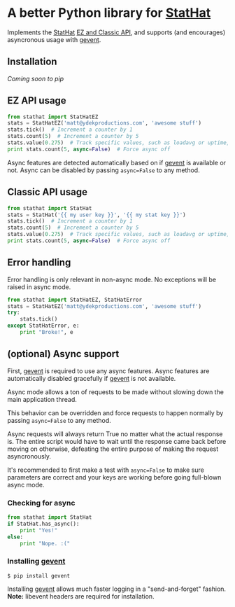 # A better Python library for [StatHat](http://www.stathat.com)
Implements the [StatHat](http://www.stathat.com) [EZ and Classic API](http://www.stathat.com/docs/api), and supports (and encourages) asyncronous usage with [gevent](http://www.gevent.org/).

## Installation
_Coming soon to pip_

## EZ API usage
```python
from stathat import StatHatEZ
stats = StatHatEZ('matt@ydekproductions.com', 'awesome stuff')
stats.tick()  # Increment a counter by 1
stats.count(5)  # Increment a counter by 5
stats.value(0.275)  # Track specific values, such as loadavg or uptime, etc.
print stats.count(5, async=False)  # Force async off
```
Async features are detected automatically based on if [gevent](http://www.gevent.org/) is available or not. Async can be disabled by passing `async=False` to any method.

## Classic API usage
```python
from stathat import StatHat
stats = StatHat('{{ my user key }}', '{{ my stat key }}')
stats.tick()  # Increment a counter by 1
stats.count(5)  # Increment a counter by 5
stats.value(0.275)  # Track specific values, such as loadavg or uptime, etc.
print stats.count(5, async=False)  # Force async off
```

## Error handling
Error handling is only relevant in non-async mode. No exceptions will be raised in async mode.

```python
from stathat import StatHatEZ, StatHatError
stats = StatHatEZ('matt@ydekproductions.com', 'awesome stuff')
try:
    stats.tick()
except StatHatError, e:
    print "Broke!", e
```

## (optional) Async support
First, [gevent](http://www.gevent.org/) is required to use any async features. Async features are automatically disabled gracefully if [gevent](http://www.gevent.org/) is not available.

Async mode allows a ton of requests to be made without slowing down the main application thread.

This behavior can be overridden and force requests to happen normally by passing `async=False` to any method.

Async requests will always return True no matter what the actual response is. The entire script would have to wait until the response came back before moving on otherwise, defeating the entire purpose of making the request asyncronously.

It's recommended to first make a test with `async=False` to make sure parameters are correct and your keys are working before going full-blown async mode.

### Checking for async
```python
from stathat import StatHat
if StatHat.has_async():
    print "Yes!"
else:
    print "Nope. :("
````

### Installing [gevent](http://www.gevent.org/)
```
$ pip install gevent
```
Installing [gevent](http://www.gevent.org/) allows much faster logging in a "send-and-forget" fashion.
__Note:__ libevent headers are required for installation.
